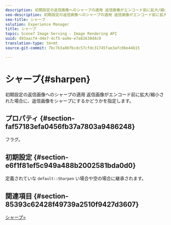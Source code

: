 ```yaml
---
description: 初期設定の返信画像へのシャープの適用 返信画像がエンコード前に拡大/縮小された場合に、返信画像をシャープにするかどうかを指定します。
seo-description: 初期設定の返信画像へのシャープの適用 返信画像がエンコード前に拡大/縮小された場合に、返信画像をシャープにするかどうかを指定します。
seo-title: シャープ
solution: Experience Manager
title: シャープ
topic: Scene7 Image Serving - Image Rendering API
uuid: d93aacf4-d4e7-4cf5-aa9e-e7a82630d4c0
translation-type: tm+mt
source-git-commit: 7bc7b3a86fbcdc57cfdc31745fae3afc06e44b15

---
```



# シャープ{#sharpen}

初期設定の返信画像へのシャープの適用 返信画像がエンコード前に拡大/縮小された場合に、返信画像をシャープにするかどうかを指定します。

## プロパティ {#section-faf57183efa0456fb37a7803a9486248}

フラグ。

## 初期設定 {#section-e6f1f81ef5c949a488b2002581bda0d0}

定義されていな `default::Sharpen` い場合や空の場合に継承されます。

## 関連項目 {#section-85393c62428f49739a2510f9427d3607}

[シャープ=](../../../../../ir-api/http-protocol/image-rendering-api-ref/c-ir-http-protocol-ref/c-ir-http-protocol-command-reference/r-ir-http-sharpen.md#reference-13034d22d176483cb99ccafc2a4f6a6e)
